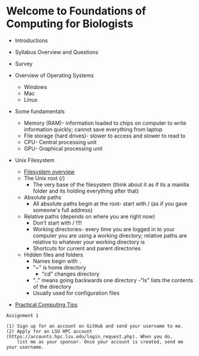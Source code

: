 # Welcome to Foundations of Computing for Biologists

- Introductions

- Syllabus Overview and Questions
	
- Survey

- Overview of Operating Systems
  - Windows
  - Mac
  - Linux

- Some fundamentals
  - Memory (RAM)- information loaded to chips on computer to write information quickly; cannot save everything from laptop
  - File storage (hard drives)- slower to access and slower to read to
  - CPU- Central processing unit 
  - GPU- Graphical processing unit

- Unix Filesystem
	- [Filesystem overview](https://github.com/FoundCompBio-Spr24/Intro_Week1/blob/main/Filesystems.md)
 	- The Unix root (/)
   		- The very base of the filesystem (think about it as if its a manilla folder and its holding everything after that)
	- Absolute paths
		- All absolute paths begin at the root- start with / (as if you gave someone's full address)
	- Relative paths (depends on where you are right now)
		- Don't start with / !!!!
		- Working directories- every time you are logged in to your computer you are using a working directory; relative paths are relative to whatever your working directory is 
		- Shortcuts for current and parent directories
	- Hidden files and folders
		- Names begin with `.`
 		- "~" is home directory
     		- "cd" changes directory
   		- ".." means going backwards one directory
       		-"ls" lists the contents of the directory
		- Usually used for configuration files

- [Practical Computing Tips](https://github.com/FoundCompBio-Spr24/Intro_Week1/blob/main/ComputingTips.md)

```
Assignment 1

(1) Sign up for an account on GitHub and send your username to me.
(2) Apply for an LSU HPC account (https://accounts.hpc.lsu.edu/login_request.php). When you do, 
    list me as your sponsor. Once your account is created, send me your username.
```

